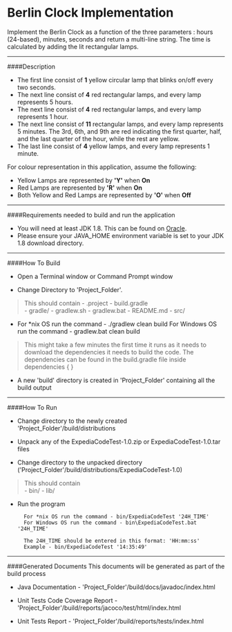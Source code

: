 Berlin Clock Implementation
================================

Implement the Berlin Clock as a function of the three parameters : hours (24-based), minutes, seconds and return a multi-line string. 
The time is calculated by adding the lit rectangular lamps. 

-----------------------------------------------------------------------

####Description

* The first line consist of **1** yellow circular lamp that blinks on/off every two seconds. 
* The next line consist of **4** red rectangular lamps, and every lamp represents 5 hours.
* The next line consist of **4** red rectangular lamps, and every lamp represents 1 hour.
* The next line consist of **11** rectangular lamps, and every lamp represents 5 minutes. The 3rd, 6th, and 9th are red indicating the first quarter, half, and the last quarter of the hour, while the rest are yellow. 
* The last line consist of **4** yellow lamps, and every lamp represents 1 minute.

For colour representation in this application, assume the following:
* Yellow Lamps are represented by **'Y'** when **On** 
* Red Lamps are represented by **'R'** when **On** 
* Both Yellow and Red Lamps are represented by **'O'** when **Off** 

-----------------------------------------------------------------------

####Requirements needed to build and run the application

* You will need at least JDK 1.8. This can be found on [Oracle](http://www.oracle.com/technetwork/java/javase/downloads/jdk8-downloads-2133151.html).
* Please ensure your JAVA_HOME environment variable is set to your JDK 1.8 download directory.

--------------------------------------------------------------------------------

####How To Build

* Open a Terminal window or Command Prompt window

* Change Directory to 'Project_Folder'.

>	This should contain 
		- .project
	    - build.gradle	
        - gradle/
        - gradlew.sh
        - gradlew.bat
        - README.md
        - src/
        
*  For *nix OS run the command - ./gradlew clean build
   For Windows OS run the command - gradlew.bat clean build
   
> This might take a few minutes the first time it runs as it needs to download the dependencies it needs 		to 	build the code. The dependencies can be found in the build.gradle file inside dependencies { }
		
* A new 'build' directory is created in 'Project_Folder' containing all the build output

--------------------------------------------------------------------------------

####How To Run

* Change directory to the newly created 'Project_Folder'/build/distributions 

* Unpack any of the ExpediaCodeTest-1.0.zip or ExpediaCodeTest-1.0.tar files

* Change directory to the unpacked directory ('Project_Folder'/build/distributions/ExpediaCodeTest-1.0)

> This should contain 	
	- bin/ 
	- lib/
        
* Run the program
		
		For *nix OS run the command - bin/ExpediaCodeTest '24H_TIME'
		For Windows OS run the command - bin\ExpediaCodeTest.bat '24H_TIME'
		
		The 24H_TIME should be entered in this format: 'HH:mm:ss'
		Example - bin/ExpediaCodeTest '14:35:49'

--------------------------------------------------------------------------------

####Generated Documents
This documents will be generated as part of the build process

* Java Documentation - 'Project_Folder'/build/docs/javadoc/index.html

* Unit Tests Code Coverage Report - 'Project_Folder'/build/reports/jacoco/test/html/index.html

* Unit Tests Report - 'Project_Folder'/build/reports/tests/index.html